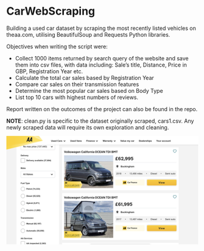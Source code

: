 # CarWebScraping
Building a used car dataset by scraping the most recently listed vehicles on theaa.com, utilising BeautifulSoup and Requests Python libraries.

Objectives when writing the script were:

- Collect 1000 items returned by search query of the website and save them into csv files, with data including:
Sale’s title, Distance, Price in GBP, Registration Year etc.
- Calculate the total car sales based by Registration Year
- Compare car sales on their transmission features
- Determine the most popular car sales based on Body Type
- List top 10 cars with highest numbers of reviews.

Report written on the outcomes of the project can also be found in the repo.

**NOTE**: clean.py is specific to the dataset originally scraped, cars1.csv. Any newly scraped data will require its own exploration and cleaning.

![alt text](https://github.com/PeterEvansDS/CarWebScraping/blob/main/theaa.png?raw=true)
